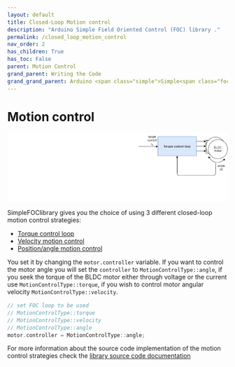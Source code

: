 ```yaml
---
layout: default
title: Closed-Loop Motion control
description: "Arduino Simple Field Oriented Control (FOC) library ."
permalink: /closed_loop_motion_control
nav_order: 2
has_children: True
has_toc: False
parent: Motion Control
grand_parent: Writing the Code
grand_grand_parent: Arduino <span class="simple">Simple<span class="foc">FOC</span>library</span>
---
```

# Motion control 

<img src="extras/Images/closed_loop.gif">

<span class="simple">Simple<span class="foc">FOC</span>library</span> gives you the choice of using 3 different closed-loop motion control strategies: 
- [Torque control loop](voltage_loop)
- [Velocity motion control](velocity_loop)
- [Position/angle motion control](angle_loop)

You set it by changing the `motor.controller` variable. If you want to control the motor angle you will set the `controller` to `MotionControlType::angle`, if you seek the torque of the BLDC motor either through voltage or the current use `MotionControlType::torque`, if you wish to control motor angular velocity `MotionControlType::velocity`. 

```cpp
// set FOC loop to be used
// MotionControlType::torque
// MotionControlType::velocity
// MotionControlType::angle
motor.controller = MotionControlType::angle;
```

For more information about the source code implementation of the motion control strategies check the [library source code documentation](motion_control_implementation)